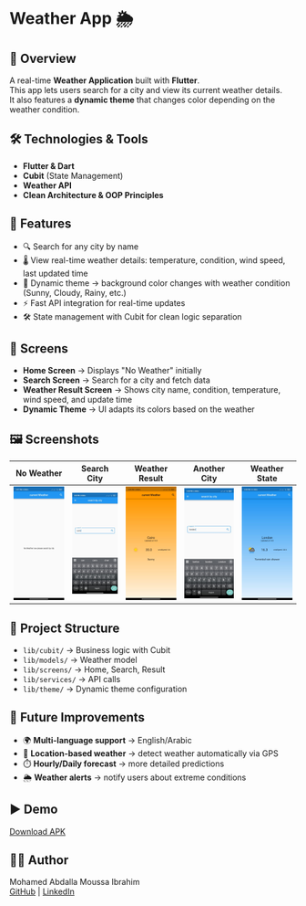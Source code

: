 # Weather App 🌦️

## 📌 Overview
A real-time **Weather Application** built with **Flutter**.  
This app lets users search for a city and view its current weather details.  
It also features a **dynamic theme** that changes color depending on the weather condition.

## 🛠️ Technologies & Tools
- **Flutter & Dart**
- **Cubit** (State Management)
- **Weather API**
- **Clean Architecture & OOP Principles**

## 🚀 Features
- 🔍 Search for any city by name
- 🌡️ View real-time weather details: temperature, condition, wind speed, last updated time
- 🎨 Dynamic theme → background color changes with weather condition (Sunny, Cloudy, Rainy, etc.)
- ⚡ Fast API integration for real-time updates
- 🛠️ State management with Cubit for clean logic separation

## 📱 Screens
- **Home Screen** → Displays "No Weather" initially
- **Search Screen** → Search for a city and fetch data
- **Weather Result Screen** → Shows city name, condition, temperature, wind speed, and update time
- **Dynamic Theme** → UI adapts its colors based on the weather

## 🖼️ Screenshots

| No Weather                                      | Search City                              | Weather Result                                  | Another City                                   | Weather State                                    |
|-------------------------------------------------|------------------------------------------|-------------------------------------------------|------------------------------------------------|--------------------------------------------------|
| ![NoWeather](assets/screenshots/no_weather.jpg) | ![Search](assets/screenshots/search.jpg) | ![Result](assets/screenshots/weather_state.jpg) | ![Search](assets/screenshots/another_city.jpg) | ![Result](assets/screenshots/weather_statee.jpg) |

## 📂 Project Structure
- `lib/cubit/` → Business logic with Cubit
- `lib/models/` → Weather model
- `lib/screens/` → Home, Search, Result
- `lib/services/` → API calls
- `lib/theme/` → Dynamic theme configuration

## 🚧 Future Improvements
- 🌍 **Multi-language support** → English/Arabic
- 📍 **Location-based weather** → detect weather automatically via GPS
- ⏱️ **Hourly/Daily forecast** → more detailed predictions
- 🌦️ **Weather alerts** → notify users about extreme conditions

## ▶️ Demo
[Download APK](https://drive.google.com/file/d/1d9YPBesNun_7oQ1ipSpEXB0p_2A9le_m/view?usp=drivesdk) 

## 👨‍💻 Author
Mohamed Abdalla Moussa Ibrahim  
[GitHub](https://github.com/mohamed-abdallah-mouse/Wather_app) | [LinkedIn](https://www.linkedin.com/in/mohamed-abdallah-mouse-69419a1b8)

